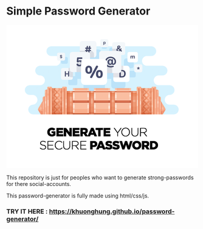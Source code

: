 # Simple Password Generator 

<center><img src="assets/img/banner.png"/> </center>

This repository is just for peoples who want to generate strong-passwords for there social-accounts.

This password-generator is fully made using html/css/js.

### TRY IT HERE : https://khuonghung.github.io/password-generator/